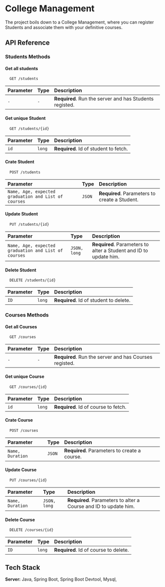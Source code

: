 


# College Management


The project boils down to a College Management, where you can register Students and associate them with your definitive courses.

## API Reference

### Students Methods

#### Get all students

```SHELL
  GET /students
```

| Parameter | Type     | Description                |
| :-------- | :------- | :------------------------- |
| `-` | `-` | **Required**. Run the server and has Students registed.|

#### Get unique Student

```SHELL
  GET /students/{id}
```

| Parameter | Type     | Description                       |
| :-------- | :------- | :-------------------------------- |
| `id`      | `long` | **Required**. Id of student to fetch. |

#### Crate Student

```SHELL
  POST /students
```

| Parameter | Type     | Description                       |
| :-------- | :------- | :-------------------------------- |
| `Name, Age, expected graduation and List of courses`      | `JSON` | **Required**. Parameters to create a Student. |

#### Update Student

```SHELL
  PUT /students/{id}
```

| Parameter | Type     | Description                       |
| :-------- | :------- | :-------------------------------- |
| `Name, Age, expected graduation and List of courses`      | `JSON, long` | **Required**. Parameters to alter a Student and ID to update him.|

#### Delete Student

```SHELL
  DELETE /students/{id}
```

| Parameter | Type     | Description                       |
| :-------- | :------- | :-------------------------------- |
| `ID`      | `long` | **Required**. Id of student to delete.|



### Courses Methods

#### Get all Courses

```SHELL
  GET /courses
```

| Parameter | Type     | Description                |
| :-------- | :------- | :------------------------- |
| `-` | `-` | **Required**. Run the server and has Courses registed.|

#### Get unique Course

```SHELL
  GET /courses/{id}
```

| Parameter | Type     | Description                       |
| :-------- | :------- | :-------------------------------- |
| `id`      | `long` | **Required**. Id of course to fetch. |

#### Crate Course

```SHELL
  POST /courses
```

| Parameter | Type     | Description                       |
| :-------- | :------- | :-------------------------------- |
| `Name, Duration`      | `JSON` | **Required**. Parameters to create a course. |

#### Update Course

```SHELL
  PUT /courses/{id}
```

| Parameter | Type     | Description                       |
| :-------- | :------- | :-------------------------------- |
| `Name, Duration`      | `JSON, long` | **Required**. Parameters to alter a Course and ID to update him.|

#### Delete Course

```SHELL
  DELETE /courses/{id}
```

| Parameter | Type     | Description                       |
| :-------- | :------- | :-------------------------------- |
| `ID`      | `long` | **Required**. Id of course to delete.|



## Tech Stack


**Server:** Java, Spring Boot, Spring Boot Devtool, Mysql,
